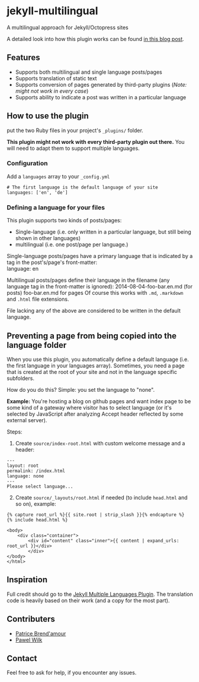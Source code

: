 jekyll-multilingual
===================

A multilingual approach for Jekyll/Octopress sites

A detailed look into how this plugin works can be found [in this blog post](http://brendamour.net/en/2014/08/03/multilingual-jekyll-how-to-post-in-more-than-one-language/).
## Features

* Supports both multilingual and single language posts/pages
* Supports translation of static text
* Supports conversion of pages generated by third-party plugins (*Note: might not work in every case*)
* Supports ability to indicate a post was written in a particular language

## How to use the plugin

put the two Ruby files in your project's `_plugins/` folder.

**This plugin might not work with every third-party plugin out there.** You will need to adapt them to support multiple languages.

### Configuration

Add a `languages` array to your `_config.yml`

```
# The first language is the default language of your site
languages: ['en', 'de']
```

### Defining a language for your files

This plugin supports two kinds of posts/pages:

- Single-language (i.e. only written in a particular language, but still being shown in other languages)
- multilingual (i.e. one post/page per language.)

Single-language posts/pages have a primary language that is indicated by a tag in the post's/page's front-matter:  
    language: en

Multilingual posts/pages define their language in the filename (any language tag in the front-matter is ignored):
    2014-08-04-foo-bar.en.md (for posts)
    foo-bar.en.md for pages 
Of course this works with `.md`, `.markdown` and `.html` file extensions.

File lacking any of the above are considered to be written in the default language.

## Preventing a page from being copied into the language folder

When you use this plugin, you automatically define a default language (i.e. the first language in your languages array). Sometimes, you need a page that is created at the root of your site and not in the language specific subfolders. 

How do you do this? Simple: you set the language to "none".

**Example:** You're hosting a blog on github pages and want index page to be some kind of a gateway where visitor has to select language (or it's selected by JavaScript after analyzing Accept header reflected by some external server).

Steps:

1. Create `source/index-root.html` with custom welcome message and a header:

```
---
layout: root
permalink: /index.html
language: none
---
Please select language...
```

2. Create `source/_layouts/root.html` if needed (to include `head.html` and so on), example:

```
{% capture root_url %}{{ site.root | strip_slash }}{% endcapture %}
{% include head.html %}

<body>
	<div class="container">
	    <div id="content" class="inner">{{ content | expand_urls: root_url }}</div>
        </div>
</body>
</html>
```

## Inspiration

Full credit should go to the [Jekyll Multiple Languages Plugin](https://github.com/screeninteraction/jekyll-multiple-languages-plugin). The translation code is heavily based on their work (and a copy for the most part).

## Contributers

- [Patrice Brend'amour](http://brendamour.net)
- [Pawel Wilk](https://github.com/siefca)

## Contact

Feel free to ask for help, if you encounter any issues.
